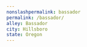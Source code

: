 ```yaml
---
﻿nonslashpermalink: bassador
permalink: /bassador/
alley: Bassador
city: Hillsboro
state: Oregon
---
```

